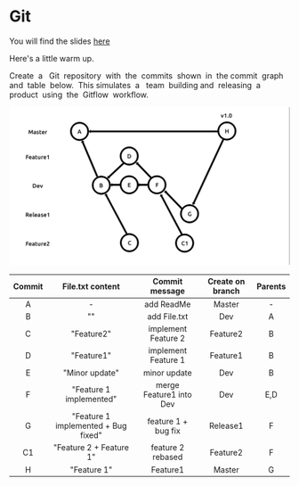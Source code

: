 # Git

You will find the slides [here](https://docs.google.com/presentation/d/1tPQJ_aqAzjxRF3fahHcag87W768Hd3sO9zoOqq_7Q60/edit?usp=sharing)

Here's a little warm up.

Create​ ​ a ​ ​ Git​ ​ repository​ ​ with​ ​ the​ ​ commits​ ​ shown​ ​ in​ ​ the​ ​ commit​ ​ graph​ ​ and​ ​ table​ ​ below.​ ​ 
This simulates​ ​ a ​ ​ team​ ​ building​ ​ and​ ​ releasing​ ​ a ​ ​ product​ ​ using​ ​ the​ ​ Gitflow​ ​ workflow.

<p align="center">
  <img width="650" src="img/gitflow.png" alt="picture">
</p>

| Commit | File.txt content | Commit message  | Create on branch |Parents | 
| :----: | :----: |:----:|:----:|:----:|
| A | - | add ReadMe | Master | -
| B | "" | add File.txt | Dev | A
| C | "Feature2" | implement Feature 2 | Feature2 | B
| D | "Feature1" | implement Feature 1 | Feature1 | B
| E | "Minor update" | minor update | Dev | B
| F | "Feature 1 implemented" | merge Feature1 into Dev | Dev | E,D
| G | "Feature 1 implemented + Bug fixed" | feature 1 + bug fix | Release1 | F
| C1 | "Feature 2 + Feature 1" | feature 2 rebased | Feature2 | F
| H | "Feature 1" | Feature1 | Master | G